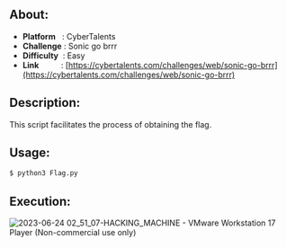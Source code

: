 ## About:
* **Platform**&nbsp;&nbsp;&nbsp;: CyberTalents
* **Challenge**&nbsp;: Sonic go brrr
* **Difficulty**&nbsp;&nbsp;: Easy
* **Link**&nbsp;&nbsp;&nbsp;&nbsp;&nbsp;&nbsp;&nbsp;&nbsp;&nbsp;&nbsp;: [https://cybertalents.com/challenges/web/sonic-go-brrr](https://cybertalents.com/challenges/web/sonic-go-brrr)

## Description:
This script facilitates the process of obtaining the flag.

## Usage:
```bash
$ python3 Flag.py
```

## Execution:
![2023-06-24 02_51_07-HACKING_MACHINE - VMware Workstation 17 Player (Non-commercial use only)](https://github.com/YounesTasra-R4z3rSw0rd/CTF-Scripts/assets/101610095/f31bc74f-3b2c-458a-91c2-19dea0ab5145)
